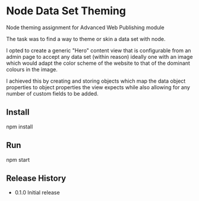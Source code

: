 # Node Data Set Theming

Node theming assignment for Advanced Web Publishing module

The task was to find a way to theme or skin a data set with node.

I opted to create a generic "Hero" content view that is configurable from an admin page to accept any data set (within reason) ideally one with an image which would adapt the color scheme of the website to that of the dominant colours in the image.

I achieved this by creating and storing objects which map the data object properties to object properties the view expects while also allowing for any number of custom fields to be added.

## Install

  npm install

## Run

 npm start 


## Release History

* 0.1.0 Initial release
